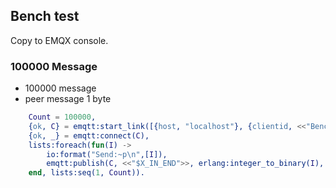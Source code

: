 ## Bench test
Copy to EMQX console.
### 100000 Message
- 100000 message
- peer message 1 byte

```erlang
    Count = 100000,
    {ok, C} = emqtt:start_link([{host, "localhost"}, {clientid, <<"BenchX">>}]),
    {ok, _} = emqtt:connect(C),
    lists:foreach(fun(I) ->
        io:format("Send:~p\n",[I]),
        emqtt:publish(C, <<"$X_IN_END">>, erlang:integer_to_binary(I), qos0)
    end, lists:seq(1, Count)).
```